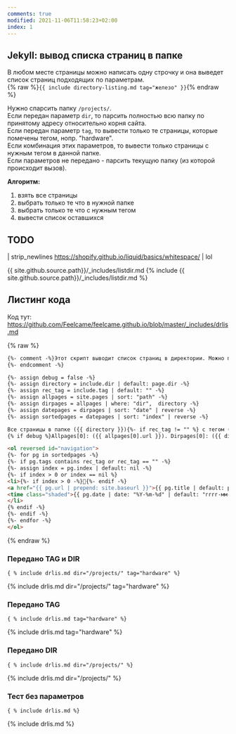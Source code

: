 ```yaml
---
comments: true
modified: 2021-11-06T11:58:23+02:00
index: 1
---
```


## Jekyll: вывод списка страниц в папке 
В любом месте страницы можно написать одну строчку и она выведет список страниц подходящих по параметрам.  
{% raw %}```{{ include directory-listing.md tag="железо" }}```{% endraw %}

Нужно спарсить папку ```/projects/```.  
Если передан параметр ```dir```, то парсить полностью всю папку по принятому адресу относительно корня сайта.  
Если передан параметр ```tag```, то вывести только те страницы, которые помечены тегом, нопр. "hardware".  
Если комбинация этих параметров, то вывести только страницы с нужным тегом в  данной папке.  
Если параметров не передано - парсить текущую папку (из которой происходит вызов).  

**Алгоритм:**
1. взять все страницы
2. выбрать только те что в нужной папке
3. выбрать только те что с нужным тегом
4. вывести список оставшихся

## TODO

| strip_newlines <https://shopify.github.io/liquid/basics/whitespace/>
| lol

{{ site.github.source.path}}/_includes/listdir.md
{% include {{ site.github.source.path}}/_includes/listdir.md %}


## Листинг кода
Код тут: <https://github.com/Feelcame/feelcame.github.io/blob/master/_includes/drlis.md>

{% raw %}
``` html
{%- comment -%}Этот скрипт выводит список страниц в директории. Можно передать "dir" и "tag"
{%- endcomment -%}

{%- assign debug = false -%}
{%- assign directory = include.dir | default: page.dir -%}
{%- assign rec_tag = include.tag | default: "" -%}
{%- assign allpages = site.pages | sort: "path" -%}
{%- assign dirpages = allpages | where: "dir",  directory -%}
{%- assign datepages = dirpages | sort: "date" | reverse -%}
{%- assign sortedpages = datepages | sort: "index" | reverse -%}

Все страницы в папке ({{ directory }}){%- if rec_tag != "" %} с тегом ({{ rec_tag }}){%- endif -%}.  
{% if debug %}Allpages[0]: ({{ allpages[0].url }}). Dirpages[0]: ({{ dirpages[0].url }}){% endif -%}

<ol reversed id="navigation">
{%- for pg in sortedpages -%}
{%- if pg.tags contains rec_tag or rec_tag == "" -%}
{%- assign index = pg.index | default: nil -%}
{%- if index > 0 or index == nil %}
<li>{%- if index > 0 -%}📌{%- endif -%}
<a href="{{ pg.url | prepend: site.baseurl }}">{{ pg.title | default: pg.name }}</a> 
<time class="shaded">{{ pg.date | date: "%Y-%m-%d" | default: "гггг-мм-дд" }}</time>
</li>
{% endif -%}
{%- endif -%}
{%- endfor -%}
</ol>
```
{% endraw %}

### Передано TAG и DIR
```{ % include drlis.md dir="/projects/" tag="hardware" %}```

{% include drlis.md dir="/projects/" tag="hardware" %}

### Передано TAG
```{ % include drlis.md tag="hardware" %}```

{% include drlis.md tag="hardware" %}

### Передано DIR
```{ % include drlis.md dir="/projects/" %}```

{% include drlis.md dir="/projects/" %}

### Тест без параметров
```{ % include drlis.md %}```

{% include drlis.md %}

